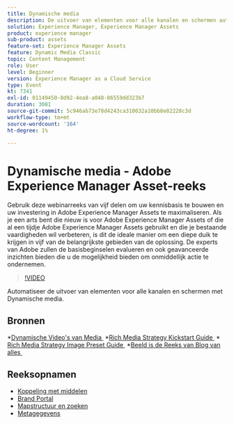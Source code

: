 ```yaml
---
title: Dynamische media
description: De uitvoer van elementen voor alle kanalen en schermen automatiseren
solution: Experience Manager, Experience Manager Assets
product: experience manager
sub-product: assets
feature-set: Experience Manager Assets
feature: Dynamic Media Classic
topic: Content Management
role: User
level: Beginner
version: Experience Manager as a Cloud Service
type: Event
kt: 7341
exl-id: 01149450-8d92-4ea8-a048-86559dd323b7
duration: 3081
source-git-commit: 5c946ab73e78d4243ca310032a10bb8e82228c3d
workflow-type: tm+mt
source-wordcount: '164'
ht-degree: 1%

---
```


# Dynamische media - Adobe Experience Manager Asset-reeks

Gebruik deze webinarreeks van vijf delen om uw kennisbasis te bouwen en uw investering in Adobe Experience Manager Assets te maximaliseren. Als je een arts bent die nieuw is voor Adobe Experience Manager Assets of die al een tijdje Adobe Experience Manager Assets gebruikt en die je bestaande vaardigheden wil verbeteren, is dit de ideale manier om een diepe duik te krijgen in vijf van de belangrijkste gebieden van de oplossing. De experts van Adobe zullen de basisbeginselen evalueren en ook geavanceerde inzichten bieden die u de mogelijkheid bieden om onmiddellijk actie te ondernemen.

>[!VIDEO](https://video.tv.adobe.com/v/332132/?quality=12&learn=on&hidetitle=true)

Automatiseer de uitvoer van elementen voor alle kanalen en schermen met Dynamische media.

## Bronnen

*[&#x200B; Dynamische Video&#39;s van Media &#x200B;](https://experienceleague.adobe.com/docs/experience-manager-learn/assets/dynamic-media/dynamic-media-overview-feature-video-use.html?lang=nl-NL#dynamic-media)
*[&#x200B; Rich Media Strategy Kickstart Guide &#x200B;](https://www.adobe.com/content/dam/www/us/en/experience-manager/pdfs/dynamic-media-kickstart-guide-2019.pdf)
*[&#x200B; Rich Media Strategy Image Preset Guide &#x200B;](https://www.adobe.com/content/dam/www/us/en/experience-manager/pdfs/dynamic-media-image-preset-guide.pdf)
*[&#x200B; Beeld is de Reeks van Blog van alles &#x200B;](https://business.adobe.com/blog/basics/image-is-everything-part-1-has-your-rich-media-strategy-expired)

## Reeksopnamen

* [Koppeling met middelen](asset-link.md)
* [Brand Portal](brand-portal.md)
* [Mapstructuur en zoeken](folder-structure-search.md)
* [Metagegevens](metadata.md)
